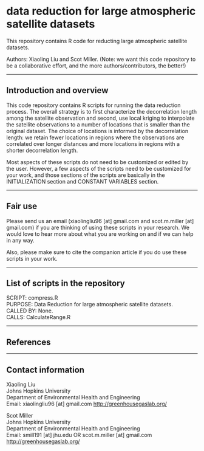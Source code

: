 #  data reduction for large atmospheric satellite datasets
This repository contains R code for reducting large atmospheric satellite datasets.

Authors: Xiaoling Liu and Scot Miller. (Note: we want this code repository to be a collaborative effort, and the more authors/contributors, the better!)

----------------------------------------------------------
Introduction and overview
----------------------------------------------------------

This code repository contains R scripts for running the data reduction process. 
The overall strategy is to first characterize the decorrelation length among the satellite observation and second, use local kriging to interpolate the satellite observations to a number of locations that is smaller than the original dataset. The choice of locations is informed by the decorrelation length: we retain fewer locations in regions where the observations are correlated over longer distances and more locations in regions with a shorter decorrelation length.

Most aspects of these scripts do not need to be customized or edited by the user. However, a few aspects of the scripts need to be customized for your work, and those sections of the scripts are basically in the INITIALIZATION section and CONSTANT VARIABLES section. 

----------------------------------------------------------
Fair use
----------------------------------------------------------

Please send us an email (xiaolingliu96 [at] gmail.com and scot.m.miller [at] gmail.com) if you are thinking of using these scripts in your research. We would love to hear more about what you are working on and if we can help in any way. 

Also, please make sure to cite the companion article if you do use these scripts in your work.


----------------------------------------------------------
List of scripts in the repository
----------------------------------------------------------

SCRIPT: compress.R <br>
PURPOSE: Data Reduction for large atmospheric satellite datasets. <br>
CALLED BY: None. <br>
CALLS: CalculateRange.R <br>


----------------------------------------------------------
References
----------------------------------------------------------


----------------------------------------------------------
Contact information
----------------------------------------------------------

Xiaoling Liu <br>
Johns Hopkins University <br>
Department of Environmental Health and Engineering <br>
Email: xiaolingliu96 [at] gmail.com
http://greenhousegaslab.org/ 

Scot Miller <br>
Johns Hopkins University <br>
Department of Environmental Health and Engineering <br>
Email: smill191 [at] jhu.edu OR scot.m.miller [at] gmail.com <br>
http://greenhousegaslab.org/ 



